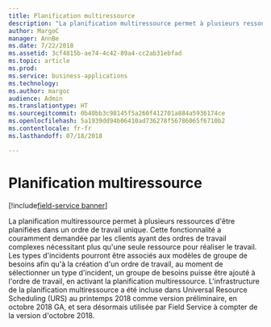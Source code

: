 ```yaml
---
title: Planification multiressource
description: "La planification multiressource permet à plusieurs ressources d'être planifiées dans un ordre de travail unique."
author: MargoC
manager: AnnBe
ms.date: 7/22/2018
ms.assetid: 3cf4815b-ae74-4c42-89a4-cc2ab31ebfad
ms.topic: article
ms.prod: 
ms.service: business-applications
ms.technology: 
ms.author: margoc
audience: Admin
ms.translationtype: HT
ms.sourcegitcommit: 0b40bb3c98145f5a260f412701a884a5936174ce
ms.openlocfilehash: 5a1939dd94b06410ad736278f56786065f6710b2
ms.contentlocale: fr-fr
ms.lasthandoff: 07/18/2018

---
```

#  <a name="multi-resource-scheduling"></a>Planification multiressource

[!include[field-service banner](../../includes/field-service.md)]




La planification multiressource permet à plusieurs ressources d'être planifiées dans un ordre de travail unique. Cette fonctionnalité a couramment demandée par les clients ayant des ordres de travail complexes nécessitant plus qu'une seule ressource pour réaliser le travail. Les types d'incidents pourront être associés aux modèles de groupe de besoins afin qu'à la création d'un ordre de travail, au moment de sélectionner un type d'incident, un groupe de besoins puisse être ajouté à l'ordre de travail, en activant la planification multiressource.  L'infrastructure de la planification multiressource a été incluse dans Universal Resource Scheduling (URS) au printemps 2018 comme version préliminaire, en octobre 2018 GA, et sera désormais utilisée par Field Service à compter de la version d'octobre 2018.

